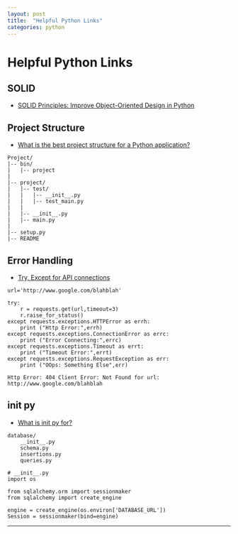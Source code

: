 ```yaml
---
layout: post
title:  "Helpful Python Links"
categories: python
---
```


# Helpful Python Links

## SOLID

- [SOLID Principles: Improve Object-Oriented Design in Python](https://realpython.com/solid-principles-python/)


## Project Structure

- [What is the best project structure for a Python application?](https://stackoverflow.com/questions/193161/what-is-the-best-project-structure-for-a-python-application)
```
Project/
|-- bin/
|   |-- project
|
|-- project/
|   |-- test/
|   |   |-- __init__.py
|   |   |-- test_main.py
|   |   
|   |-- __init__.py
|   |-- main.py
|
|-- setup.py
|-- README
```


## Error Handling

- [Try, Except for API connections](https://stackoverflow.com/questions/16511337/correct-way-to-try-except-using-python-requests-module)
```
url='http://www.google.com/blahblah'

try:
    r = requests.get(url,timeout=3)
    r.raise_for_status()
except requests.exceptions.HTTPError as errh:
    print ("Http Error:",errh)
except requests.exceptions.ConnectionError as errc:
    print ("Error Connecting:",errc)
except requests.exceptions.Timeout as errt:
    print ("Timeout Error:",errt)
except requests.exceptions.RequestException as err:
    print ("OOps: Something Else",err)

Http Error: 404 Client Error: Not Found for url: http://www.google.com/blahblah
```

## init py

- [What is init py for?](https://stackoverflow.com/questions/448271/what-is-init-py-for)
```
database/
    __init__.py
    schema.py
    insertions.py
    queries.py
```
```
# __init__.py
import os

from sqlalchemy.orm import sessionmaker
from sqlalchemy import create_engine

engine = create_engine(os.environ['DATABASE_URL'])
Session = sessionmaker(bind=engine)
```

---